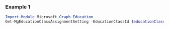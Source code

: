 ### Example 1
``` powershell
Import-Module Microsoft.Graph.Education
Get-MgEducationClassAssignmentSetting -EducationClassId $educationClassId
```
